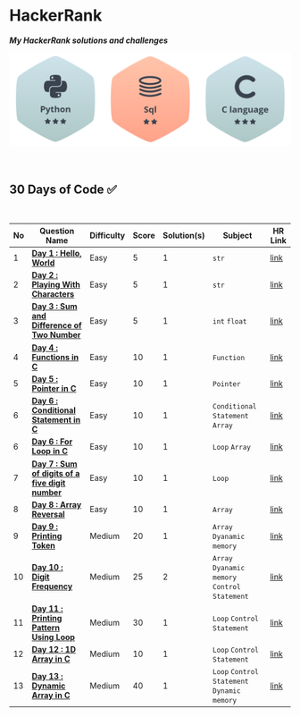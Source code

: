 # HackerRank
***My HackerRank solutions and challenges***

![](Solution/Badage.png)

<br>

## 30 Days of Code ✅

<br>

| No | Question Name | Difficulty | Score | Solution(s) | Subject | HR Link |
|--|--|--|--|--|--|--|
| 1 | [**Day 1 : Hello, World**](Solution/Hello_World!.md) | Easy | 5 | 1 | `str` | [link](https://www.hackerrank.com/challenges/hello-world-c/problem?isFullScreen=true) |
| 2 | [**Day 2 : Playing With Characters**](Solution/Playing_with_characters.md) | Easy | 5 | 1 | `str` | [link](https://www.hackerrank.com/challenges/playing-with-characters/problem?isFullScreen=true) |
| 3 | [**Day 3 : Sum and Difference of Two Number**](Solution/Sum_and_Difference_of_Two_Number.md) | Easy | 5 | 1 | `int` `float` | [link](https://www.hackerrank.com/challenges/sum-numbers-c/problem?isFullScreen=true) |
| 4 | [**Day 4 : Functions in C**](Solution/Function_in_C.md) | Easy | 10 | 1 | `Function` | [link](https://www.hackerrank.com/challenges/functions-in-c/problem?isFullScreen=true) |
| 5 | [**Day 5 : Pointer in C**](Solution/Pointer_in_C.md) | Easy | 10 | 1 | `Pointer` | [link](https://www.hackerrank.com/challenges/pointer-in-c/problem?isFullScreen=true) |
| 6 | [**Day 6 : Conditional Statement in C**](Solution/Conditional_statement_in_C.md) | Easy | 10 | 1 | `Conditional Statement` `Array` | [link](https://www.hackerrank.com/challenges/conditional-statements-in-c/problem?isFullScreen=true) |
| 6 | [**Day 6 : For Loop in C**](Solution/For_loop_in_C.md) | Easy | 10 | 1 | `Loop` `Array` | [link](https://www.hackerrank.com/challenges/for-loop-in-c/problem?isFullScreen=true) |
| 7 | [**Day 7 : Sum of digits of a five digit number**](Solution/Sum_of_digits_of_a_five_digit_number.md) | Easy | 10 | 1 | `Loop` | [link](https://www.hackerrank.com/challenges/sum-of-digits-of-a-five-digit-number/problem?isFullScreen=true) |
| 8 | [**Day 8 : Array Reversal**](Solution/Array_reversal.md) | Easy | 10 | 1 | `Array` | [link](https://www.hackerrank.com/challenges/reverse-array-c/problem?isFullScreen=true) |
| 9 | [**Day 9 : Printing Token**](Solution/Printing_tokens.md) | Medium | 20 | 1 | `Array` `Dyanamic memory` | [link](https://www.hackerrank.com/challenges/printing-tokens-/problem?isFullScreen=true) |
| 10 | [**Day 10 : Digit Frequency**](Solution/Digit_frequency.md) | Medium | 25 | 2 | `Array` `Dyanamic memory` `Control Statement` | [link](https://www.hackerrank.com/challenges/frequency-of-digits-1/problem?isFullScreen=true) |
| 11 | [**Day 11 : Printing Pattern Using Loop**](Solution/Printing_pattern_using_loop.md) | Medium | 30 | 1 | `Loop` `Control Statement` | [link](https://www.hackerrank.com/challenges/printing-pattern-2/problem?isFullScreen=true) |
| 12 | [**Day 12 : 1D Array in C**](Solution/1D_Array_in_C.md) | Medium | 10 | 1 | `Loop` `Control Statement` | [link](https://www.hackerrank.com/challenges/1d-arrays-in-c/problem?isFullScreen=true) |
| 13 | [**Day 13 : Dynamic Array in C**](Solution/Dynamic_Array_in_C.md) | Medium | 40 | 1 | `Loop` `Control Statement` `Dynamic memory` | [link](https://www.hackerrank.com/challenges/dynamic-array-in-c/problem?isFullScreen=true) |
